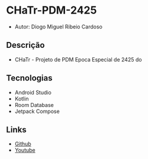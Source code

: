 # CHaTr-PDM-2425

- Autor: Diogo Miguel Ribeio Cardoso

## Descrição

- CHaTr - Projeto de PDM Epoca Especial de 2425 do

## Tecnologias

- Android Studio
- Kotlin
- Room Database
- Jetpack Compose

## Links

- [Github](https://github.com/diogocardosop/CHaTr-PDM-2425)
- [Youtube](https://www.youtube.com/)
